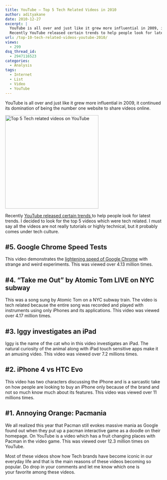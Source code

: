 ```yaml
---
title: YouTube – Top 5 Tech Related Videos in 2010
author: adityakane
date: 2010-12-27
excerpt: |
  YouTube is all over and just like it grew more influential in 2009, it continued its domination of being the number one website to share videos online.
  Recently YouTube released certain trends to help people look for latest trends. I decided to look for the top 5 videos which were tech related. I must say all the videos are not really tutorials or highly technical, but it probably comes under tech culture.
url: /top-10-tech-related-videos-youtube-2010/
views:
  - 299
dsq_thread_id:
  - 2947116523
categories:
  - Analysis
tags:
  - Internet
  - List
  - Video
  - YouTube
---
```

YouTube is all over and just like it grew more influential in 2009, it continued its domination of being the number one website to share videos online.

<a rel="attachment wp-att-35280" href="http://devilsworkshop.org/top-10-tech-related-videos-youtube-2010/youtube_2010_videos/"><img class="alignnone size-full wp-image-35280" title="youtube_2010_videos" src="http://cdn.devilsworkshop.org/files/2010/12/youtube_2010_videos.png" alt="Top 5 Tech related videos on YouTube" width="300" height="300" /></a>

Recently <a href="http://youtube-trends.blogspot.com/" onclick="_gaq.push(['_trackEvent', 'outbound-article', 'http://youtube-trends.blogspot.com/', 'YouTube released certain trends ']);" >YouTube released certain trends </a>to help people look for latest trends. I decided to look for the top 5 videos which were tech related. I must say all the videos are not really tutorials or highly technical, but it probably comes under tech culture.

## #5. Google Chrome Speed Tests

This video demonstrates the [lightening speed of Google Chrome][1] with strange and weird experiments. This was viewed over 4.13 million times.



## #4. &#8220;Take me Out&#8221; by Atomic Tom LIVE on NYC subway

This was a song sung by Atomic Tom on a NYC subway train. The video is tech related because the entire song was recorded and played with instruments using only iPhones and its applications. This video was viewed over 4.17 million times.  


## #3. Iggy investigates an iPad

Iggy is the name of the cat who in this video investigates an iPad. The natural curiosity of the animal along with iPad touch sensitive apps make it an amusing video. This video was viewed over 7.2 millions times.  


## #2. iPhone 4 vs HTC Evo

This video has two characters discussing the iPhone and is a sarcastic take on how people are looking to buy an iPhone only because of the brand and not so much know much about its features. This video was viewed over 11 millions times.  


## #1. Annoying Orange: Pacmania

We all realized this year that Pacman still evokes massive mania as Google found out when they put up a pacman interactive game as a doodle on their homepage. On YouTube is a video which has a fruit changing places with Pacman in the video game. This was viewed over 12.3 million times on YouTube.



Most of these videos show how Tech brands have become iconic in our everyday life and that is the main reasons of these videos becoming so popular. Do drop in your comments and let me know which one is your favorite among these videos.

 [1]: http://devilsworkshop.org/chrome-new-beta-version-shows-off-speed-with-strange-tests-video/
